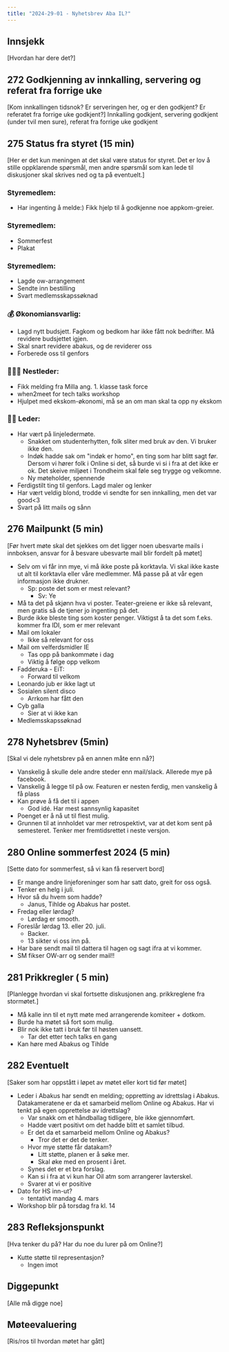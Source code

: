 ```yaml
---
title: "2024-29-01 - Nyhetsbrev Aba IL?"
---
```


## Innsjekk

[Hvordan har dere det?]

## 272 Godkjenning av innkalling, servering og referat fra forrige uke

[Kom innkallingen tidsnok? Er serveringen her, og er den godkjent? Er referatet fra forrige uke godkjent?]
Innkalling godkjent, servering godkjent (under tvil men sure), referat fra forrige uke godkjent

## 275 Status fra styret (15 min)

[Her er det kun meningen at det skal være status for styret. Det er lov å stille oppklarende spørsmål, men andre spørsmål som kan lede til diskusjoner skal skrives ned og ta på eventuelt.]

### **Styremedlem**:

- Har ingenting å melde:) Fikk hjelp til å godkjenne noe appkom-greier.

### **Styremedlem**:

- Sommerfest
- Plakat

### **Styremedlem**:

- Lagde ow-arrangement
- Sendte inn bestilling
- Svart medlemsskapssøknad

### **💰** Økonomiansvarlig:

- Lagd nytt budsjett. Fagkom og bedkom har ikke fått nok bedrifter. Må revidere budsjettet igjen.
- Skal snart revidere abakus, og de reviderer oss
- Forberede oss til genfors

### 👩🏻‍🦰 Nestleder:

- Fikk melding fra Milla ang. 1. klasse task force
- when2meet for tech talks workshop
- Hjulpet med ekskom-økonomi, må se an om man skal ta opp ny ekskom

### 👩🏾 Leder:

- Har vært på linjeledermøte.
    - Snakket om studenterhytten, folk sliter med bruk av den. Vi bruker ikke den.
    - Indøk hadde sak om "indøk er homo", en ting som har blitt sagt før. Dersom vi hører folk i Online si det, så burde vi si i fra at det ikke er ok. Det skeive miljøet i Trondheim skal føle seg trygge og velkomne.
    - Ny møteholder, spennende
- Ferdigstilt ting til genfors. Lagd maler og lenker
- Har vært veldig blond, trodde vi sendte for sen innkalling, men det var good<3
- Svart på litt mails og sånn

## 276 Mailpunkt (5 min)

[Før hvert møte skal det sjekkes om det ligger noen ubesvarte mails i innboksen, ansvar for å besvare ubesvarte mail blir fordelt på møtet]

- Selv om vi får inn mye, vi må ikke poste på korktavla. Vi skal ikke kaste ut alt til korktavla eller våre medlemmer. Må passe på at vår egen informasjon ikke drukner.
    - Sp: poste det som er mest relevant?
        - Sv: Ye
- Må ta det på skjønn hva vi poster. Teater-greiene er ikke så relevant, men gratis så de tjener jo ingenting på det.
- Burde ikke bleste ting som koster penger. Viktigst å ta det som f.eks. kommer fra IDI, som er mer relevant
- Mail om lokaler
    - Ikke så relevant for oss
- Mail om velferdsmidler IE
    - Tas opp på bankommøte i dag
    - Viktig å følge opp velkom
- Fadderuka - EiT:
    - Forward til velkom
- Leonardo jub er ikke lagt ut
- Sosialen silent disco
    - Arrkom har fått den
- Cyb galla
    - Sier at vi ikke kan
- Medlemsskapssøknad

## 278 **Nyhetsbrev (5min)**

[Skal vi dele nyhetsbrev på en annen måte enn nå?]

- Vanskelig å skulle dele andre steder enn mail/slack. Allerede mye på facebook.
- Vanskelig å legge til på ow. Featuren er nesten ferdig, men vanskelig å få plass
- Kan prøve å få det til i appen
    - God idé. Har mest sannsynlig kapasitet
- Poenget er å nå ut til flest mulig.
- Grunnen til at innholdet var mer retrospektivt, var at det kom sent på semesteret. Tenker mer fremtidsrettet i neste versjon.

## 280 Online sommerfest 2024 (5 min)

[Sette dato for sommerfest, så vi kan få reservert bord]

- Er mange andre linjeforeninger som har satt dato, greit for oss også.
- Tenker en helg i juli.
- Hvor så du hvem som hadde?
    - Janus, Tihlde og Abakus har postet.
- Fredag eller lørdag?
    - Lørdag er smooth.
- Foreslår lørdag 13. eller 20. juli.
    - Backer.
    - 13 sikter vi oss inn på.
- Har bare sendt mail til dattera til hagen og sagt ifra at vi kommer.
- SM fikser OW-arr og sender mail!!

## 281 **Prikkregler ( 5 min)**

[Planlegge hvordan vi skal fortsette diskusjonen ang. prikkreglene fra stormøtet.]

- Må kalle inn til et nytt møte med arrangerende komiteer + dotkom.
- Burde ha møtet så fort som mulig.
- Blir nok ikke tatt i bruk før til høsten uansett.
    - Tar det etter tech talks en gang
- Kan høre med Abakus og Tihlde

## 282 Eventuelt

[Saker som har oppstått i løpet av møtet eller kort tid før møtet]

- Leder i Abakus har sendt en melding; oppretting av idrettslag i Abakus. Datakameratene er da et samarbeid mellom Online og Abakus. Har vi tenkt på egen opprettelse av idrettslag?
    - Var snakk om et håndballag tidligere, ble ikke gjennomført.
    - Hadde vært positivt om det hadde blitt et samlet tilbud.
    - Er det da et samarbeid mellom Online og Abakus?
        - Tror det er det de tenker.
    - Hvor mye støtte får datakam?
        - Litt støtte, planen er å søke mer.
        - Skal øke med en prosent i året.
    - Synes det er et bra forslag.
    - Kan si i fra at vi kun har Oil atm som arrangerer lavterskel.
    - Svarer at vi er positive
- Dato for HS inn-ut?
    - tentativt mandag 4. mars
- Workshop blir på torsdag fra kl. 14

## 283 Refleksjonspunkt

[Hva tenker du på? Har du noe du lurer på om Online?]

- Kutte støtte til representasjon?
    - Ingen imot

## Diggepunkt

[Alle må digge noe]

## Møteevaluering

[Ris/ros til hvordan møtet har gått]